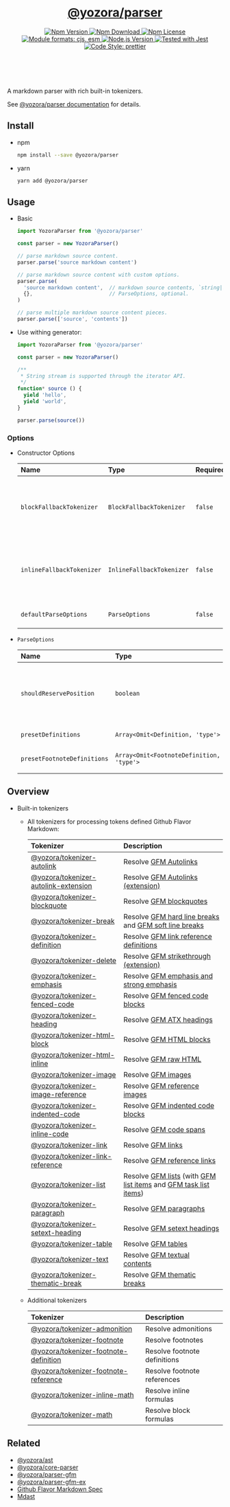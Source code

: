 <!-- :begin use tokenizer/banner -->

<header>
  <h1 align="center">
    <a href="https://github.com/yozorajs/yozora/tree/v2.1.5/packages/parser#readme">@yozora/parser</a>
  </h1>
  <div align="center">
    <a href="https://www.npmjs.com/package/@yozora/parser">
      <img
        alt="Npm Version"
        src="https://img.shields.io/npm/v/@yozora/parser.svg"
      />
    </a>
    <a href="https://www.npmjs.com/package/@yozora/parser">
      <img
        alt="Npm Download"
        src="https://img.shields.io/npm/dm/@yozora/parser.svg"
      />
    </a>
    <a href="https://www.npmjs.com/package/@yozora/parser">
      <img
        alt="Npm License"
        src="https://img.shields.io/npm/l/@yozora/parser.svg"
      />
    </a>
    <a href="#install">
      <img
        alt="Module formats: cjs, esm"
        src="https://img.shields.io/badge/module_formats-cjs%2C%20esm-green.svg"
      />
    </a>
    <a href="https://github.com/nodejs/node">
      <img
        alt="Node.js Version"
        src="https://img.shields.io/node/v/@yozora/parser"
      />
    </a>
    <a href="https://github.com/facebook/jest">
      <img
        alt="Tested with Jest"
        src="https://img.shields.io/badge/tested_with-jest-9c465e.svg"
      />
    </a>
    <a href="https://github.com/prettier/prettier">
      <img
        alt="Code Style: prettier"
        src="https://img.shields.io/badge/code_style-prettier-ff69b4.svg?style=flat-square"
      />
    </a>
  </div>
</header>
<br/>

<!-- :end -->

A markdown parser with rich built-in tokenizers.

See [@yozora/parser documentation][docpage] for details.

<!-- :begin use parser/usage -->

## Install

* npm

  ```bash
  npm install --save @yozora/parser
  ```

* yarn

  ```bash
  yarn add @yozora/parser
  ```


## Usage

* Basic

  ```typescript
  import YozoraParser from '@yozora/parser'

  const parser = new YozoraParser()

  // parse markdown source content.
  parser.parse('source markdown content')

  // parse markdown source content with custom options.
  parser.parse(
    'source markdown content',  // markdown source contents, `string|Iterable<string>`
    {},                         // ParseOptions, optional.
  )

  // parse multiple markdown source content pieces.
  parser.parse(['source', 'contents'])
  ```

* Use withing generator: 

  ```typescript
  import YozoraParser from '@yozora/parser'

  const parser = new YozoraParser()

  /**
   * String stream is supported through the iterator API.
   */
  function* source () {
    yield 'hello',
    yield 'world',
  }

  parser.parse(source())
  ```

### Options

* Constructor Options

  Name                      | Type                      | Required  | Description
  :-------------------------|:--------------------------|:----------|:------------
  `blockFallbackTokenizer`  | `BlockFallbackTokenizer`  | `false`   | Fallback tokenizer on processing block structure phase
  `inlineFallbackTokenizer` | `InlineFallbackTokenizer` | `false`   | Fallback tokenizer on processing inline structure phase
  `defaultParseOptions`     | `ParseOptions`            | `false`   | Default options for `parse()`

* `ParseOptions`

  Name                        | Type                                      | Required  | Description
  :---------------------------|:------------------------------------------|:----------|:------------
  `shouldReservePosition`     | `boolean`                                 | `false`   | Whether it is necessary to reserve the position in the Node produced
  `presetDefinitions`         | `Array<Omit<Definition, 'type'>`          | `false`   | Preset definitions
  `presetFootnoteDefinitions` | `Array<Omit<FootnoteDefinition, 'type'>`  | `false`   | Preset footnote definition

<!-- :end -->

## Overview

* Built-in tokenizers

  - All tokenizers for processing tokens defined Github Flavor Markdown:

    Tokenizer                                 | Description
    :-----------------------------------------|:----------------------------------------------------
    [@yozora/tokenizer-autolink][]            | Resolve [GFM Autolinks][gfm-autolink]
    [@yozora/tokenizer-autolink-extension][]  | Resolve [GFM Autolinks (extension)][gfm-autolink-extension]
    [@yozora/tokenizer-blockquote][]          | Resolve [GFM blockquotes][gfm-blockquote]
    [@yozora/tokenizer-break][]               | Resolve [GFM hard line breaks][gfm-hard-line-break] and [GFM soft line breaks][gfm-soft-line-break]
    [@yozora/tokenizer-definition][]          | Resolve [GFM link reference definitions][gfm-link-reference]
    [@yozora/tokenizer-delete][]              | Resolve [GFM strikethrough (extension)][gfm-delete]
    [@yozora/tokenizer-emphasis][]            | Resolve [GFM emphasis and strong emphasis][gfm-emphasis]
    [@yozora/tokenizer-fenced-code][]         | Resolve [GFM fenced code blocks][gfm-fenced-code]
    [@yozora/tokenizer-heading][]             | Resolve [GFM ATX headings][gfm-atx-heading]
    [@yozora/tokenizer-html-block][]          | Resolve [GFM HTML blocks][gfm-html-block]
    [@yozora/tokenizer-html-inline][]         | Resolve [GFM raw HTML][gfm-html-inline]
    [@yozora/tokenizer-image][]               | Resolve [GFM images][gfm-image]
    [@yozora/tokenizer-image-reference][]     | Resolve [GFM reference images][gfm-image-reference]
    [@yozora/tokenizer-indented-code][]       | Resolve [GFM indented code blocks][gfm-indented-code]
    [@yozora/tokenizer-inline-code][]         | Resolve [GFM code spans][gfm-inline-code]
    [@yozora/tokenizer-link][]                | Resolve [GFM links][gfm-link]
    [@yozora/tokenizer-link-reference][]      | Resolve [GFM reference links][gfm-link-reference]
    [@yozora/tokenizer-list][]                | Resolve [GFM lists][gfm-list] (with [GFM list items][gfm-list-item] and [GFM task list items][gfm-list-task-item])
    [@yozora/tokenizer-paragraph][]           | Resolve [GFM paragraphs][gfm-paragraph]
    [@yozora/tokenizer-setext-heading][]      | Resolve [GFM setext headings][gfm-setext-heading]
    [@yozora/tokenizer-table][]               | Resolve [GFM tables][gfm-table]
    [@yozora/tokenizer-text][]                | Resolve [GFM textual contents][gfm-text]
    [@yozora/tokenizer-thematic-break][]      | Resolve [GFM thematic breaks][gfm-thematic-break]

  * Additional tokenizers

    Tokenizer                                 | Description
    :-----------------------------------------|:----------------------------------------------------
    [@yozora/tokenizer-admonition][]          | Resolve admonitions
    [@yozora/tokenizer-footnote][]            | Resolve footnotes
    [@yozora/tokenizer-footnote-definition][] | Resolve footnote definitions
    [@yozora/tokenizer-footnote-reference][]  | Resolve footnote references
    [@yozora/tokenizer-inline-math][]         | Resolve inline formulas
    [@yozora/tokenizer-math][]                | Resolve block formulas

## Related

* [@yozora/ast][]
* [@yozora/core-parser][]
* [@yozora/parser-gfm][]
* [@yozora/parser-gfm-ex][]
* [Github Flavor Markdown Spec][gfm-spec]
* [Mdast][mdast-homepage]

<!-- :begin use tokenizer/definitions -->

[live-examples]: https://yozora.guanghechen.com/docs/package/parser#live-examples
[docpage]: https://yozora.guanghechen.com/docs/package/parser
[homepage]: https://github.com/yozorajs/yozora/tree/v2.1.5/packages/parser#readme
[gfm-spec]: https://github.github.com/gfm
[mdast-homepage]: https://github.com/syntax-tree/mdast

[@yozora/ast]:                                https://github.com/yozorajs/yozora/tree/v2.1.5/packages/ast#readme
[@yozora/ast-util]:                           https://github.com/yozorajs/yozora/tree/v2.1.5/packages/ast-util#readme
[@yozora/character]:                          https://github.com/yozorajs/yozora/tree/v2.1.5/packages/character#readme
[@yozora/eslint-config]:                      https://github.com/yozorajs/yozora/tree/release-2.x.x/packages/eslint-config#readme
[@yozora/core-parser]:                        https://github.com/yozorajs/yozora/tree/v2.1.5/packages/core-parser#readme
[@yozora/core-tokenizer]:                     https://github.com/yozorajs/yozora/tree/v2.1.5/packages/core-tokenizer#readme
[@yozora/invariant]:                          https://github.com/yozorajs/yozora/tree/v2.1.5/packages/invariant#readme
[@yozora/jest-for-tokenizer]:                 https://github.com/yozorajs/yozora/tree/release-2.x.x/packages/jest-for-tokenizer#readme
[@yozora/parser]:                             https://github.com/yozorajs/yozora/tree/v2.1.5/packages/parser#readme
[@yozora/parser-gfm]:                         https://github.com/yozorajs/yozora/tree/v2.1.5/packages/parser-gfm#readme
[@yozora/parser-gfm-ex]:                      https://github.com/yozorajs/yozora/tree/v2.1.5/packages/parser-gfm-ex#readme
[@yozora/template-tokenizer]:                 https://github.com/yozorajs/yozora/tree/release-2.x.x/packages/template-tokenizer#readme
[@yozora/tokenizer-admonition]:               https://github.com/yozorajs/yozora/tree/v2.1.5/tokenizers/admonition#readme
[@yozora/tokenizer-autolink]:                 https://github.com/yozorajs/yozora/tree/v2.1.5/tokenizers/autolink#readme
[@yozora/tokenizer-autolink-extension]:       https://github.com/yozorajs/yozora/tree/v2.1.5/tokenizers/autolink-extension#readme
[@yozora/tokenizer-blockquote]:               https://github.com/yozorajs/yozora/tree/v2.1.5/tokenizers/blockquote#readme
[@yozora/tokenizer-break]:                    https://github.com/yozorajs/yozora/tree/v2.1.5/tokenizers/break#readme
[@yozora/tokenizer-definition]:               https://github.com/yozorajs/yozora/tree/v2.1.5/tokenizers/definition#readme
[@yozora/tokenizer-delete]:                   https://github.com/yozorajs/yozora/tree/v2.1.5/tokenizers/delete#readme
[@yozora/tokenizer-ecma-import]:              https://github.com/yozorajs/yozora/tree/v2.1.5/tokenizers/ecma-import#readme
[@yozora/tokenizer-emphasis]:                 https://github.com/yozorajs/yozora/tree/v2.1.5/tokenizers/emphasis#readme
[@yozora/tokenizer-fenced-block]:             https://github.com/yozorajs/yozora/tree/v2.1.5/tokenizers/fenced-block#readme
[@yozora/tokenizer-fenced-code]:              https://github.com/yozorajs/yozora/tree/v2.1.5/tokenizers/fenced-code#readme
[@yozora/tokenizer-footnote]:                 https://github.com/yozorajs/yozora/tree/v2.1.5/tokenizers/footnote#readme
[@yozora/tokenizer-footnote-definition]:      https://github.com/yozorajs/yozora/tree/v2.1.5/tokenizers/footnote-definition#readme
[@yozora/tokenizer-footnote-reference]:       https://github.com/yozorajs/yozora/tree/v2.1.5/tokenizers/footnote-reference#readme
[@yozora/tokenizer-heading]:                  https://github.com/yozorajs/yozora/tree/v2.1.5/tokenizers/heading#readme
[@yozora/tokenizer-html-block]:               https://github.com/yozorajs/yozora/tree/v2.1.5/tokenizers/html-block#readme
[@yozora/tokenizer-html-inline]:              https://github.com/yozorajs/yozora/tree/v2.1.5/tokenizers/html-inline#readme
[@yozora/tokenizer-image]:                    https://github.com/yozorajs/yozora/tree/v2.1.5/tokenizers/image#readme
[@yozora/tokenizer-image-reference]:          https://github.com/yozorajs/yozora/tree/v2.1.5/tokenizers/image-reference#readme
[@yozora/tokenizer-indented-code]:            https://github.com/yozorajs/yozora/tree/v2.1.5/tokenizers/indented-code#readme
[@yozora/tokenizer-inline-code]:              https://github.com/yozorajs/yozora/tree/v2.1.5/tokenizers/inline-code#readme
[@yozora/tokenizer-inline-math]:              https://github.com/yozorajs/yozora/tree/v2.1.5/tokenizers/inline-math#readme
[@yozora/tokenizer-link]:                     https://github.com/yozorajs/yozora/tree/v2.1.5/tokenizers/link#readme
[@yozora/tokenizer-link-reference]:           https://github.com/yozorajs/yozora/tree/v2.1.5/tokenizers/link-reference#readme
[@yozora/tokenizer-list]:                     https://github.com/yozorajs/yozora/tree/v2.1.5/tokenizers/list#readme
[@yozora/tokenizer-math]:                     https://github.com/yozorajs/yozora/tree/v2.1.5/tokenizers/math#readme
[@yozora/tokenizer-paragraph]:                https://github.com/yozorajs/yozora/tree/v2.1.5/tokenizers/paragraph#readme
[@yozora/tokenizer-setext-heading]:           https://github.com/yozorajs/yozora/tree/v2.1.5/tokenizers/setext-heading#readme
[@yozora/tokenizer-table]:                    https://github.com/yozorajs/yozora/tree/v2.1.5/tokenizers/table#readme
[@yozora/tokenizer-text]:                     https://github.com/yozorajs/yozora/tree/v2.1.5/tokenizers/text#readme
[@yozora/tokenizer-thematic-break]:           https://github.com/yozorajs/yozora/tree/v2.1.5/tokenizers/thematic-break#readme

[@yozora/react-admonition]:                   https://github.com/yozorajs/yozora-react/tree/main/packages/admonition#readme
[@yozora/react-blockquote]:                   https://github.com/yozorajs/yozora-react/tree/main/packages/blockquote#readme
[@yozora/react-break]:                        https://github.com/yozorajs/yozora-react/tree/main/packages/break#readme
[@yozora/react-delete]:                       https://github.com/yozorajs/yozora-react/tree/main/packages/delete#readme
[@yozora/react-emphasis]:                     https://github.com/yozorajs/yozora-react/tree/main/packages/emphasis#readme
[@yozora/react-code]:                         https://github.com/yozorajs/yozora-react/tree/main/packages/code#readme
[@yozora/react-code-live]:                    https://github.com/yozorajs/yozora-react/tree/main/packages/code-live#readme
[@yozora/react-footnote-definitions]:         https://github.com/yozorajs/yozora-react/tree/main/packages/footnote-definitions#readme
[@yozora/react-footnote-reference]:           https://github.com/yozorajs/yozora-react/tree/main/packages/footnote-reference#readme
[@yozora/react-heading]:                      https://github.com/yozorajs/yozora-react/tree/main/packages/heading#readme
[@yozora/react-image]:                        https://github.com/yozorajs/yozora-react/tree/main/packages/image#readme
[@yozora/react-inline-code]:                  https://github.com/yozorajs/yozora-react/tree/main/packages/inline-code#readme
[@yozora/react-inline-math]:                  https://github.com/yozorajs/yozora-react/tree/main/packages/inline-math#readme
[@yozora/react-link]:                         https://github.com/yozorajs/yozora-react/tree/main/packages/link#readme
[@yozora/react-list]:                         https://github.com/yozorajs/yozora-react/tree/main/packages/list#readme
[@yozora/react-list-item]:                    https://github.com/yozorajs/yozora-react/tree/main/packages/list-item#readme
[@yozora/react-markdown]:                     https://github.com/yozorajs/yozora-react/tree/main/packages/markdown#readme
[@yozora/react-math]:                         https://github.com/yozorajs/yozora-react/tree/main/packages/math#readme
[@yozora/react-paragraph]:                    https://github.com/yozorajs/yozora-react/tree/main/packages/paragraph#readme
[@yozora/react-strong]:                       https://github.com/yozorajs/yozora-react/tree/main/packages/strong#readme
[@yozora/react-table]:                        https://github.com/yozorajs/yozora-react/tree/main/packages/table#readme
[@yozora/react-text]:                         https://github.com/yozorajs/yozora-react/tree/main/packages/text#readme
[@yozora/react-thematic-break]:               https://github.com/yozorajs/yozora-react/tree/main/packages/thematic-break#readme

[doc-live-examples/gfm]:                      https://yozora.guanghechen.com/docs/example/gfm
[doc-@yozora/ast]:                            https://yozora.guanghechen.com/docs/package/ast
[doc-@yozora/ast-util]:                       https://yozora.guanghechen.com/docs/package/ast-util
[doc-@yozora/core-parser]:                    https://yozora.guanghechen.com/docs/package/core-parser
[doc-@yozora/core-tokenizer]:                 https://yozora.guanghechen.com/docs/package/core-tokenizer
[doc-@yozora/parser]:                         https://yozora.guanghechen.com/docs/package/parser
[doc-@yozora/parser-gfm]:                     https://yozora.guanghechen.com/docs/package/parser-gfm
[doc-@yozora/parser-gfm-ex]:                  https://yozora.guanghechen.com/docs/package/parser-gfm-ex
[doc-@yozora/tokenizer-admonition]:           https://yozora.guanghechen.com/docs/package/tokenizer-admonition
[doc-@yozora/tokenizer-autolink]:             https://yozora.guanghechen.com/docs/package/tokenizer-autolink
[doc-@yozora/tokenizer-autolink-extension]:   https://yozora.guanghechen.com/docs/package/tokenizer-autolink-extension
[doc-@yozora/tokenizer-blockquote]:           https://yozora.guanghechen.com/docs/package/tokenizer-blockquote
[doc-@yozora/tokenizer-break]:                https://yozora.guanghechen.com/docs/package/tokenizer-break
[doc-@yozora/tokenizer-delete]:               https://yozora.guanghechen.com/docs/package/tokenizer-delete
[doc-@yozora/tokenizer-emphasis]:             https://yozora.guanghechen.com/docs/package/tokenizer-emphasis
[doc-@yozora/tokenizer-fenced-code]:          https://yozora.guanghechen.com/docs/package/tokenizer-fenced-code
[doc-@yozora/tokenizer-heading]:              https://yozora.guanghechen.com/docs/package/tokenizer-heading
[doc-@yozora/tokenizer-html-block]:           https://yozora.guanghechen.com/docs/package/tokenizer-html-block
[doc-@yozora/tokenizer-html-inline]:          https://yozora.guanghechen.com/docs/package/tokenizer-html-inline
[doc-@yozora/tokenizer-image]:                https://yozora.guanghechen.com/docs/package/tokenizer-image
[doc-@yozora/tokenizer-image-reference]:      https://yozora.guanghechen.com/docs/package/tokenizer-image-reference
[doc-@yozora/tokenizer-indented-code]:        https://yozora.guanghechen.com/docs/package/tokenizer-indented-code
[doc-@yozora/tokenizer-inline-code]:          https://yozora.guanghechen.com/docs/package/tokenizer-inline-code
[doc-@yozora/tokenizer-inline-math]:          https://yozora.guanghechen.com/docs/package/tokenizer-inline-math
[doc-@yozora/tokenizer-link]:                 https://yozora.guanghechen.com/docs/package/tokenizer-link
[doc-@yozora/tokenizer-definition]:           https://yozora.guanghechen.com/docs/package/tokenizer-definition
[doc-@yozora/tokenizer-link-reference]:       https://yozora.guanghechen.com/docs/package/tokenizer-link-reference
[doc-@yozora/tokenizer-list]:                 https://yozora.guanghechen.com/docs/package/tokenizer-list
[doc-@yozora/tokenizer-math]:                 https://yozora.guanghechen.com/docs/package/tokenizer-math
[doc-@yozora/tokenizer-paragraph]:            https://yozora.guanghechen.com/docs/package/tokenizer-paragraph
[doc-@yozora/tokenizer-setext-heading]:       https://yozora.guanghechen.com/docs/package/tokenizer-setext-heading
[doc-@yozora/tokenizer-table]:                https://yozora.guanghechen.com/docs/package/tokenizer-table
[doc-@yozora/tokenizer-text]:                 https://yozora.guanghechen.com/docs/package/tokenizer-text
[doc-@yozora/tokenizer-thematic-break]:       https://yozora.guanghechen.com/docs/package/tokenizer-thematic-break
[doc-@yozora/jest-for-tokenizer]:             https://yozora.guanghechen.com/docs/package/jest-for-tokenizer
[doc-@yozora/parser-gfm]:                     https://yozora.guanghechen.com/docs/package/parser-gfm

[gfm-atx-heading]:                            https://github.github.com/gfm/#atx-heading
[gfm-autolink]:                               https://github.github.com/gfm/#autolinks
[gfm-autolink-extension]:                     https://github.github.com/gfm/#autolinks-extension-
[gfm-blockquote]:                             https://github.github.com/gfm/#block-quotes
[gfm-bullet-list]:                            https://github.github.com/gfm/#bullet-list
[gfm-delete]:                                 https://github.github.com/gfm/#strikethrough-extension-
[gfm-emphasis]:                               https://github.github.com/gfm/#can-open-emphasis
[gfm-fenced-code]:                            https://github.github.com/gfm/#fenced-code-block
[gfm-hard-line-break]:                        https://github.github.com/gfm/#hard-line-break
[gfm-html-block]:                             https://github.github.com/gfm/#html-block
[gfm-html-inline]:                            https://github.github.com/gfm/#raw-html
[gfm-image]:                                  https://github.github.com/gfm/#images
[gfm-image-reference]:                        https://github.github.com/gfm/#example-590
[gfm-indented-code]:                          https://github.github.com/gfm/#indented-code-block
[gfm-inline-code]:                            https://github.github.com/gfm/#code-span
[gfm-link]:                                   https://github.github.com/gfm/#inline-link
[gfm-definition]:                             https://github.github.com/gfm/#link-reference-definition
[gfm-link-reference]:                         https://github.github.com/gfm/#reference-link
[gfm-list]:                                   https://github.github.com/gfm/#lists
[gfm-list-item]:                              https://github.github.com/gfm/#list-items
[gfm-list-task-item]:                         https://github.github.com/gfm/#task-list-items-extension-
[gfm-paragraph]:                              https://github.github.com/gfm/#paragraph
[gfm-setext-heading]:                         https://github.github.com/gfm/#setext-heading
[gfm-soft-line-break]:                        https://github.github.com/gfm/#soft-line-breaks
[gfm-strong]:                                 https://github.github.com/gfm/#can-open-strong-emphasis
[gfm-tab]:                                    https://github.github.com/gfm/#tabs
[gfm-table]:                                  https://github.github.com/gfm/#table
[gfm-text]:                                   https://github.github.com/gfm/#soft-line-breaks
[gfm-thematic-break]:                         https://github.github.com/gfm/#thematic-break

<!-- :end -->

